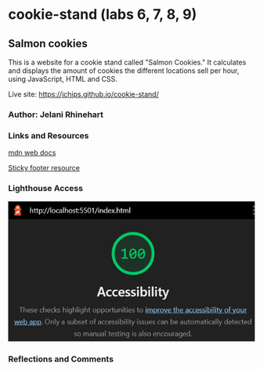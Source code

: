 # cookie-stand (labs 6, 7, 8, 9)

## Salmon cookies

This is a website for a cookie stand called "Salmon Cookies." It calculates and displays the amount of cookies the different locations sell per hour, using JavaScript, HTML and CSS.

Live site: <https://jchips.github.io/cookie-stand/>

### Author: Jelani Rhinehart

### Links and Resources

[mdn web docs](https://developer.mozilla.org/en-US/docs/Web/JavaScript/Reference/Global_Objects/Math/random)

[Sticky footer resource](https://philipwalton.github.io/solved-by-flexbox/demos/sticky-footer/)

### Lighthouse Access

![Lighthouse accessibility score](/img/lighthouse.png)

### Reflections and Comments
